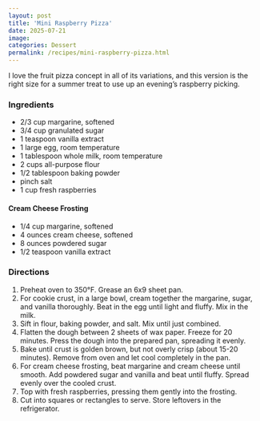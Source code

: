 ```yaml
---
layout: post
title: 'Mini Raspberry Pizza'
date: 2025-07-21
image:
categories: Dessert
permalink: /recipes/mini-raspberry-pizza.html
---
```


I love the fruit pizza concept in all of its variations, and this version is the right size for a summer treat to use up an evening’s raspberry picking.

### Ingredients

- 2/3 cup margarine, softened
- 3/4 cup granulated sugar
- 1 teaspoon vanilla extract
- 1 large egg, room temperature
- 1 tablespoon whole milk, room temperature
- 2 cups all-purpose flour
- 1/2 tablespoon baking powder
- pinch salt
- 1 cup fresh raspberries

#### Cream Cheese Frosting

- 1/4 cup margarine, softened
- 4 ounces cream cheese, softened
- 8 ounces powdered sugar
- 1/2 teaspoon vanilla extract

### Directions

1. Preheat oven to 350°F. Grease an 6x9 sheet pan.
1. For cookie crust, in a large bowl, cream together the margarine, sugar, and vanilla thoroughly. Beat in the egg until light and fluffy. Mix in the milk.
1. Sift in flour, baking powder, and salt. Mix until just combined.
1. Flatten the dough between 2 sheets of wax paper. Freeze for 20 minutes. Press the dough into the prepared pan, spreading it evenly.
1. Bake until crust is golden brown, but not overly crisp (about 15-20 minutes). Remove from oven and let cool completely in the pan.
1. For cream cheese frosting, beat margarine and cream cheese until smooth. Add powdered sugar and vanilla and beat until fluffy. Spread evenly over the cooled crust.
1. Top with fresh raspberries, pressing them gently into the frosting.
1. Cut into squares or rectangles to serve. Store leftovers in the refrigerator.
